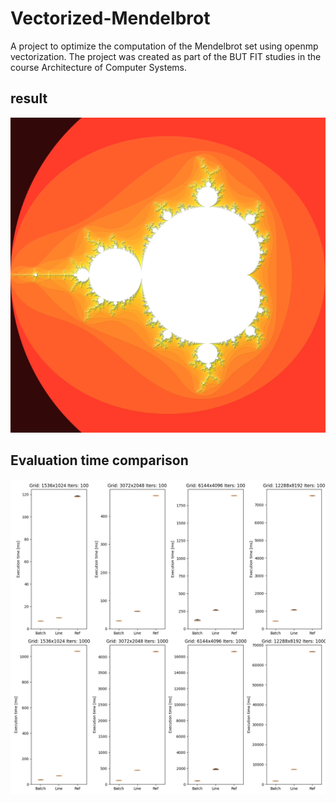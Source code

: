 # Vectorized-Mendelbrot
A project to optimize the computation of the Mendelbrot set using openmp vectorization.
The project was created as part of the BUT FIT studies in the course Architecture of Computer Systems.

## result
![Main page](https://raw.githubusercontent.com/sestakp/Vectorized-Mendelbrot/main/doc/mendelbrot.png)

## Evaluation time comparison
![Main page](https://raw.githubusercontent.com/sestakp/Vectorized-Mendelbrot/main/doc/eval.png)